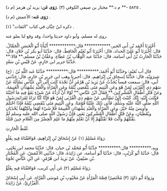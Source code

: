 ٥٨٢٥ -** م د:** مختار بن صيفي الكوفي (٣) .**رَوَى عَن:** يزيد بْن هرمز (م د) .

**رَوَى عَنه:** الأعمش (م د) .

ذكره ابنُ حِبَّان في كتاب "الثقات" (١) .

روى له مسلم، وأبو داود حديثا واحدا، وقد وقع لنا بعلو عنه.

أَخْبَرَنَا أَحْمَد بْن أَبي الخير،************ قال:************ أَنْبَأَنَا أَبُو الْحَسَنِ الْجَمَّالُ، قال: أَخْبَرَنَا أَبُو عَلِيّ الحداد، قال: أَخْبَرَنَا أَبُو نُعَيْمٍ الْحَافِظُ، قال: حَدَّثَنَا أبو بكر بْن خَلادٍ، قال: حَدَّثَنَا الْحَارِثُ بْنُ أَبي أسامة، قال: حَدَّثَنَا عبد الْوَهَّابِ بْنُ عَطَاءٍ، وعَفَّانُ بْنُ مسلم،** قالا:** حَدَّثَنَا جرير ابن حَازِمٍ، عَنْ قَيْسِ بْنِ سَعْدٍ.

(ح) : قال أب نُعَيْمٍ: وحَدَّثَنَا أَبُو أَحْمَدَ،********** قال:********** حَدَّثَنَا عَبد اللَّهِ بْنُ شِيرَوَيْهِ، قال: حَدَّثَنَا إسحاق بْن إِبْرَاهِيم، قال: أخبرنا وهب ابن جَرِيرِ بْنِ حَازِمٍ، قال: حَدَّثني أبي، قال: سمعت قيساً يُحَدِّثُ عَنْ يَزِيدَ بْنِ هُرْمُزٍ أَنَّ نَجْدَةَ كَتَبَ إِلَى ابْنِ عَبَّاسٍ يَسْأَلُهُ عَنْ سَهْمِ ذِي الْقُرْبَى لِمَنْ هُوَ وعَنِ الْيَتِيمِ مَتَى يَنْقَضِي يُتْمُهُ وعَنِ الْمَرْأَةِ والْعَبْدِ يَشْهَدَانِ الْغَنِيمَةَ، وعَنْ قَتْلِ أَطْفَالِ الْمُشْرِكِينَ،** فَقَالَ ابْنُ عَبَّاسِ:** لَوْلا أَنْ أَرَدُّهُ عَنْ شَيْءٍ يَقَعُ فِيهِ مَا أَجَبْتُهُ فَكَتَبَ إِلَيْهِ: إِنَّكَ كَتَبْتَ إِلَيَّ تَسْأَلُنِي عَنْ سَهْمِ ذِي الْقُرْبَى لِمَنْ هُوَ فَإِنَّا كُنَّا نَرَاهُ لِقَرَابَةِرَسُولِ اللَّهِ صَلَّى اللَّهُ عَلَيْهِ وسَلَّمَ، فَأَبَى ذَلِكَ عَلَيْنَا قَوْمَنَا، وعَنِ الْيَتِيمِ مَتَى يَنْقَضِي يُتْمُهُ فَإِذَا احْتَلَمَ وأُونِسَ مِنْهُ خَيْرٌ، وعَنِ الْمَرْأَةِ والْعَبْدِ يَشْهَدَانِ الْغَنِيمَةَ فَلا شَيْءَ لَهُمَا ولَكِنَّهُمَا يُحْذَيَانِ ويُعْطَيَانِ، وعَنْ قَتْلِ أَطْفَالِ الْمُشْرِكِينَ يَعَنِي فَإِنَّ رَسُولَ اللَّهِ صلى الله عليه وسلم لَمْ يَقْتُلْهُمْ وأَنْتَ فَلا تَقْتُلْهُمْ إِلا أَنْ تَعْلَمَ مِنْهُمْ مَا عَلِمَ الْخِضْرُ مِنَ الْغُلامِ حِينَ قَتَلَهُ.

لَفْظُ الْحَارِثِ.

رَوَاهُ مُسْلِمٌ (١) عَنْ إِسْحَاقَ بْنِ إِبْرَاهِيمَ، فَوَافَقْنَاهُ فِيهِ بِعُلُوٍ.

وبِهِ،********** قال:********** حَدَّثَنَا أَبُو مُحَمَّد بْن حيان، قال: حَدَّثَنَا محمد ابن يَحْيَى، قال: حَدَّثَنَا أَبُو كُرَيْبٍ، قال: حَدَّثَنَا أَبُو أسامة، عن زَائِدَةَ، قال: حَدَّثَنِي الأَعْمَشُ، عَنِ الْمُخْتَارِ بْنِ صَيْفِيِّ، عَنْ يَزِيدَ ابن هُرْمُزٍ، عَنِ ابْنِ عَبَّاسٍ نَحْوَهُ.

رَوَاهُ مُسْلِم (٢) عَن أَبِي كريب، فَوَافَقْنَاهُ فِيهِ بِعُلُوٍّ.

ورَوَاهُ أَبُو دَاوُدَ (٣) مُخْتَصِرًا قِصَّةَ الْمَرْأَةِ عَنْ مَحْبُوبِ بْنِ مُوسَى الْفَرَّاءِ، عَن أَبِي إِسْحَاقَ الْفَزَّارِيِّ، عَنْ زَائِدَةَ.